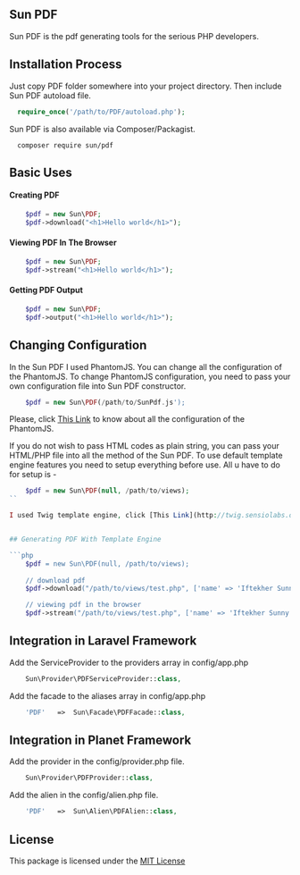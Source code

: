 ## Sun PDF
  
Sun PDF is the pdf generating tools for the serious PHP developers.

## Installation Process
 
Just copy PDF folder somewhere into your project directory. Then include Sun PDF autoload file.        
 
```php
  require_once('/path/to/PDF/autoload.php');
```

Sun PDF is also available via Composer/Packagist.

```
  composer require sun/pdf
```
 
## Basic Uses

#### Creating PDF

```php
    $pdf = new Sun\PDF;
    $pdf->download("<h1>Hello world</h1>");
```

#### Viewing PDF In The Browser

```php
    $pdf = new Sun\PDF;
    $pdf->stream("<h1>Hello world</h1>");
```

#### Getting PDF Output

```php
    $pdf = new Sun\PDF;
    $pdf->output("<h1>Hello world</h1>");
```


## Changing Configuration

In the Sun PDF I used PhantomJS. You can change all the configuration of the PhantomJS. To change PhantomJS configuration, you need to pass your own configuration file into Sun PDF constructor.

```php
    $pdf = new Sun\PDF(/path/to/SunPdf.js');
```

Please, click [This Link](http://phantomjs.org/api/webpage/property/paper-size.html) to know about all the configuration of the PhantomJS.
 
If you do not wish to pass HTML codes as plain string, you can pass your HTML/PHP file into all the method of the Sun PDF. To use default template engine features you need to setup everything before use. All u have to do for setup is - 

```php
    $pdf = new Sun\PDF(null, /path/to/views);
``

I used Twig template engine, click [This Link](http://twig.sensiolabs.org/) to know about Twig template engine.


## Generating PDF With Template Engine

```php    
    $pdf = new Sun\PDF(null, /path/to/views);
    
    // download pdf 
    $pdf->download("/path/to/views/test.php", ['name' => 'Iftekher Sunny']);

    // viewing pdf in the browser
    $pdf->stream("/path/to/views/test.php", ['name' => 'Iftekher Sunny']);
```


## Integration in Laravel Framework

Add the ServiceProvider to the providers array in config/app.php

```php
    Sun\Provider\PDFServiceProvider::class,
```

Add the facade to the aliases array in config/app.php

```php
    'PDF'   =>  Sun\Facade\PDFFacade::class,
```

## Integration in Planet Framework

Add the provider in the config/provider.php file.

```php
    Sun\Provider\PDFProvider::class,
```

Add the alien in the config/alien.php file.

```php
    'PDF'   =>  Sun\Alien\PDFAlien::class,
```


## License
This package is licensed under the [MIT License](https://github.com/iftekhersunny/PDF/blob/master/LICENSE)
